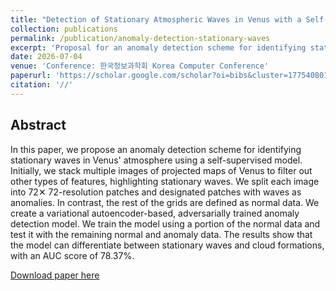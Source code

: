 ```yaml
---
title: "Detection of Stationary Atmospheric Waves in Venus with a Self-Supervised Adversarial Model Using Anomaly Detection"
collection: publications
permalink: /publication/anomaly-detection-stationary-waves
excerpt: 'Proposal for an anomaly detection scheme for identifying stationary waves in Venus' atmosphere using a self-supervised model.'
date: 2026-07-04
venue: 'Conference: 한국정보과학회 Korea Computer Conference'
paperurl: 'https://scholar.google.com/scholar?oi=bibs&cluster=17754080156825375173&btnI=1&hl=en'
citation: '//'
---
```


Abstract
------

In this paper, we propose an anomaly detection scheme for identifying stationary waves in Venus' atmosphere using a self-supervised model. Initially, we stack multiple images of projected maps of Venus to filter out other types of features, highlighting stationary waves. We split each image into 72✕ 72-resolution patches and designated patches with waves as anomalies. In contrast, the rest of the grids are defined as normal data. We create a variational autoencoder-based, adversarially trained anomaly detection model. We train the model using a portion of the normal data and test it with the remaining normal and anomaly data. The results show that the model can differentiate between stationary waves and cloud formations, with an AUC score of 78.37%.

[Download paper here](https://www.dbpia.co.kr/Journal/articleDetail?nodeId=NODE11488198)